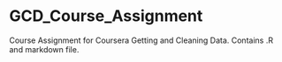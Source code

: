 # GCD_Course_Assignment
Course Assignment for Coursera Getting and Cleaning Data.  Contains .R and markdown file.
